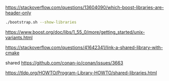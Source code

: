 https://stackoverflow.com/questions/13604090/which-boost-libraries-are-header-only
```bash
./bootstrap.sh --show-libraries
```

https://www.boost.org/doc/libs/1_55_0/more/getting_started/unix-variants.html


https://stackoverflow.com/questions/41642341/link-a-shared-library-with-cmake


shared
https://github.com/conan-io/conan/issues/3663

https://tldp.org/HOWTO/Program-Library-HOWTO/shared-libraries.html